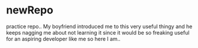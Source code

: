 # newRepo
practice repo.. My boyfriend introduced me to this very useful thingy and he keeps nagging me about not learning it since it would be so freaking useful for an aspiring developer like me so here I am..
